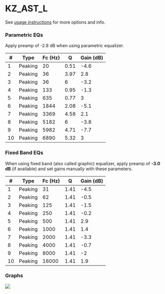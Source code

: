 # KZ_AST_L
See [usage instructions](https://github.com/jaakkopasanen/AutoEq#usage) for more options and info.

### Parametric EQs
Apply preamp of -2.8 dB when using parametric equalizer.

|   # | Type    |   Fc (Hz) |    Q |   Gain (dB) |
|-----|---------|-----------|------|-------------|
|   1 | Peaking |        20 | 0.51 |        -4.6 |
|   2 | Peaking |        36 | 3.97 |         2.8 |
|   3 | Peaking |        36 | 6    |        -3.2 |
|   4 | Peaking |       133 | 0.95 |        -1.3 |
|   5 | Peaking |       635 | 0.77 |         3   |
|   6 | Peaking |      1844 | 2.08 |        -5.1 |
|   7 | Peaking |      3369 | 4.58 |         2.1 |
|   8 | Peaking |      5182 | 6    |        -3.8 |
|   9 | Peaking |      5982 | 4.71 |        -7.7 |
|  10 | Peaking |      6890 | 5.32 |         3   |

### Fixed Band EQs
When using fixed band (also called graphic) equalizer, apply preamp of **-3.0 dB** (if available) and set gains manually with these parameters.

|   # | Type    |   Fc (Hz) |    Q |   Gain (dB) |
|-----|---------|-----------|------|-------------|
|   1 | Peaking |        31 | 1.41 |        -4.5 |
|   2 | Peaking |        62 | 1.41 |        -0.5 |
|   3 | Peaking |       125 | 1.41 |        -1.5 |
|   4 | Peaking |       250 | 1.41 |        -0.2 |
|   5 | Peaking |       500 | 1.41 |         2.9 |
|   6 | Peaking |      1000 | 1.41 |         1.4 |
|   7 | Peaking |      2000 | 1.41 |        -3.3 |
|   8 | Peaking |      4000 | 1.41 |        -0.7 |
|   9 | Peaking |      8000 | 1.41 |        -2   |
|  10 | Peaking |     16000 | 1.41 |         1.9 |

### Graphs
![](./KZ_AST_L.png)
